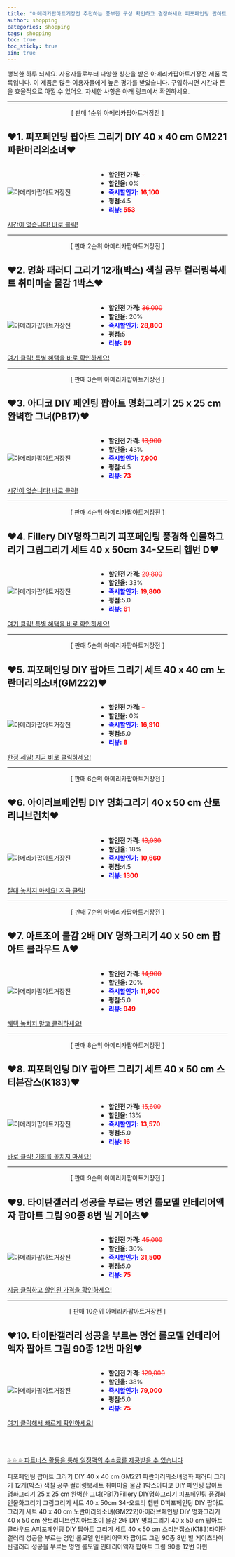 ```yaml
---
title: "아메리카팝아트거장전 추천하는 풍부한 구성 확인하고 결정하세요 피포페인팅 팝아트 그리기 DIY 40"
author: shopping
categories: shopping
tags: shopping
toc: true
toc_sticky: true
pin: true
---
```

행복한 하루 되세요. 사용자들로부터 다양한 칭찬을 받은 아메리카팝아트거장전 제품 목록입니다. 이 제품은 많은 이용자들에게 높은 평가를 받았습니다. 구입하시면 시간과 돈을 효율적으로 아낄 수 있어요. 자세한 사항은 아래 링크에서 확인하세요.

---
<p class="toplist" style="margin: 0 auto; display: block; width: fit-content;">[ 판매 1순위 아메리카팝아트거장전 ]</p>

<h2><strong>❤️1. 피포페인팅 팝아트 그리기 DIY 40 x 40 cm GM221 파란머리의소녀❤️</strong></h2>

<div style="display: flex; align-items: center;">
    <div style="flex: 0.4;">
        <img src="https://thumbnail9.coupangcdn.com/thumbnails/remote/230x230ex/image/rs_quotation_api/yreuxeh6/825176c347784a36ba12a312bd5f1d05.jpg" alt="아메리카팝아트거장전" style="max-width: 100%;">
    </div>
    <div style="flex: 0.6; margin-left: 10px;">
        <ul>
            <li><strong>할인전 가격:</strong> <del style="color: red;">-</del></li>
            <li><strong>할인율:</strong> 0%</li>
            <li><span style='color:blue'><strong>즉시할인가:</strong></span> <span style='color:red'><strong>16,100</strong></span></li>
            <li><strong>평점:</strong>4.5</li>
            <li><span style='color:blue'><strong>리뷰:</strong></span> <span style='color:red'><strong>553</strong></span></li>
        </ul>
    </div>
</div>
<div class="center">
    <a href="https://selin100587001.github.io?lptag=AF9450613&subid=githubio&pageKey=96818299&traceid=V0-153&itemId=8070757200&vendorItemId=75359220471" class="myButton">
        시간이 없습니다! 바로 클릭!
    </a>
</div>


---
<p class="toplist" style="margin: 0 auto; display: block; width: fit-content;">[ 판매 2순위 아메리카팝아트거장전 ]</p>

<h2><strong>❤️2. 명화 패러디 그리기 12개(박스) 색칠 공부 컬러링북세트 취미미술 물감 1박스❤️</strong></h2>

<div style="display: flex; align-items: center;">
    <div style="flex: 0.4;">
        <img src="https://thumbnail7.coupangcdn.com/thumbnails/remote/230x230ex/image/vendor_inventory/1b0e/b0a4598cc2576d0de31341b15177d347a7e6bd0343bb6078e54c0b26641e.jpg" alt="아메리카팝아트거장전" style="max-width: 100%;">
    </div>
    <div style="flex: 0.6; margin-left: 10px;">
        <ul>
            <li><strong>할인전 가격:</strong> <del style="color: red;">36,000</del></li>
            <li><strong>할인율:</strong> 20%</li>
            <li><span style='color:blue'><strong>즉시할인가:</strong></span> <span style='color:red'><strong>28,800</strong></span></li>
            <li><strong>평점:</strong>5</li>
            <li><span style='color:blue'><strong>리뷰:</strong></span> <span style='color:red'><strong>99</strong></span></li>
        </ul>
    </div>
</div>
<div class="center">
    <a href="https://selin100587001.github.io?lptag=AF9450613&subid=githubio&pageKey=8178874912&traceid=V0-153&itemId=23378762277&vendorItemId=90408825036" class="myButton">
        여기 클릭! 특별 혜택을 바로 확인하세요!
    </a>
</div>


---
<p class="toplist" style="margin: 0 auto; display: block; width: fit-content;">[ 판매 3순위 아메리카팝아트거장전 ]</p>

<h2><strong>❤️3. 아디코 DIY 페인팅 팝아트 명화그리기 25 x 25 cm 완벽한 그녀(PB17)❤️</strong></h2>

<div style="display: flex; align-items: center;">
    <div style="flex: 0.4;">
        <img src="https://thumbnail9.coupangcdn.com/thumbnails/remote/230x230ex/image/rs_quotation_api/wjkasjnf/87d676bf2b1f4114bb5c4cf0f31ca9da.jpg" alt="아메리카팝아트거장전" style="max-width: 100%;">
    </div>
    <div style="flex: 0.6; margin-left: 10px;">
        <ul>
            <li><strong>할인전 가격:</strong> <del style="color: red;">13,900</del></li>
            <li><strong>할인율:</strong> 43%</li>
            <li><span style='color:blue'><strong>즉시할인가:</strong></span> <span style='color:red'><strong>7,900</strong></span></li>
            <li><strong>평점:</strong>4.5</li>
            <li><span style='color:blue'><strong>리뷰:</strong></span> <span style='color:red'><strong>73</strong></span></li>
        </ul>
    </div>
</div>
<div class="center">
    <a href="https://selin100587001.github.io?lptag=AF9450613&subid=githubio&pageKey=4630967471&traceid=V0-153&itemId=5750048541&vendorItemId=73048679904" class="myButton">
        시간이 없습니다! 바로 클릭!
    </a>
</div>


---
<p class="toplist" style="margin: 0 auto; display: block; width: fit-content;">[ 판매 4순위 아메리카팝아트거장전 ]</p>

<h2><strong>❤️4. FiIIery DIY명화그리기 피포페인팅 풍경화 인물화그리기 그림그리기 세트 40 x 50cm 34-오드리 헵번 D❤️</strong></h2>

<div style="display: flex; align-items: center;">
    <div style="flex: 0.4;">
        <img src="https://thumbnail8.coupangcdn.com/thumbnails/remote/230x230ex/image/vendor_inventory/50ae/dfee6cdbe5bcfc7770cf0614a3539f8a32e4b65d0824277c1ed1010c1cb9.jpg" alt="아메리카팝아트거장전" style="max-width: 100%;">
    </div>
    <div style="flex: 0.6; margin-left: 10px;">
        <ul>
            <li><strong>할인전 가격:</strong> <del style="color: red;">29,800</del></li>
            <li><strong>할인율:</strong> 33%</li>
            <li><span style='color:blue'><strong>즉시할인가:</strong></span> <span style='color:red'><strong>19,800</strong></span></li>
            <li><strong>평점:</strong>5.0</li>
            <li><span style='color:blue'><strong>리뷰:</strong></span> <span style='color:red'><strong>61</strong></span></li>
        </ul>
    </div>
</div>
<div class="center">
    <a href="https://selin100587001.github.io?lptag=AF9450613&subid=githubio&pageKey=7688280424&traceid=V0-153&itemId=20553324222&vendorItemId=89646274156" class="myButton">
        여기 클릭! 특별 혜택을 바로 확인하세요!
    </a>
</div>


---
<p class="toplist" style="margin: 0 auto; display: block; width: fit-content;">[ 판매 5순위 아메리카팝아트거장전 ]</p>

<h2><strong>❤️5. 피포페인팅 DIY 팝아트 그리기 세트 40 x 40 cm 노란머리의소녀(GM222)❤️</strong></h2>

<div style="display: flex; align-items: center;">
    <div style="flex: 0.4;">
        <img src="https://thumbnail7.coupangcdn.com/thumbnails/remote/230x230ex/image/rs_quotation_api/ncvthxk1/6bf5e4ac24084e47888916c931eb949b.jpg" alt="아메리카팝아트거장전" style="max-width: 100%;">
    </div>
    <div style="flex: 0.6; margin-left: 10px;">
        <ul>
            <li><strong>할인전 가격:</strong> <del style="color: red;">-</del></li>
            <li><strong>할인율:</strong> 0%</li>
            <li><span style='color:blue'><strong>즉시할인가:</strong></span> <span style='color:red'><strong>16,910</strong></span></li>
            <li><strong>평점:</strong>5.0</li>
            <li><span style='color:blue'><strong>리뷰:</strong></span> <span style='color:red'><strong>8</strong></span></li>
        </ul>
    </div>
</div>
<div class="center">
    <a href="https://selin100587001.github.io?lptag=AF9450613&subid=githubio&pageKey=5359780257&traceid=V0-153&itemId=7904854032&vendorItemId=75194209359" class="myButton">
        한정 세일! 지금 바로 클릭하세요!
    </a>
</div>


---
<p class="toplist" style="margin: 0 auto; display: block; width: fit-content;">[ 판매 6순위 아메리카팝아트거장전 ]</p>

<h2><strong>❤️6. 아이러브페인팅 DIY 명화그리기 40 x 50 cm 산토리니브런치❤️</strong></h2>

<div style="display: flex; align-items: center;">
    <div style="flex: 0.4;">
        <img src="https://thumbnail7.coupangcdn.com/thumbnails/remote/230x230ex/image/retail/images/2018/06/01/11/4/306d6179-c803-4863-96da-e392d47de032.jpg" alt="아메리카팝아트거장전" style="max-width: 100%;">
    </div>
    <div style="flex: 0.6; margin-left: 10px;">
        <ul>
            <li><strong>할인전 가격:</strong> <del style="color: red;">13,030</del></li>
            <li><strong>할인율:</strong> 18%</li>
            <li><span style='color:blue'><strong>즉시할인가:</strong></span> <span style='color:red'><strong>10,660</strong></span></li>
            <li><strong>평점:</strong>4.5</li>
            <li><span style='color:blue'><strong>리뷰:</strong></span> <span style='color:red'><strong>1300</strong></span></li>
        </ul>
    </div>
</div>
<div class="center">
    <a href="https://selin100587001.github.io?lptag=AF9450613&subid=githubio&pageKey=96818303&traceid=V0-153&itemId=297861119&vendorItemId=3732761088" class="myButton">
        절대 놓치지 마세요! 지금 클릭!
    </a>
</div>


---
<p class="toplist" style="margin: 0 auto; display: block; width: fit-content;">[ 판매 7순위 아메리카팝아트거장전 ]</p>

<h2><strong>❤️7. 아트조이 물감 2배 DIY 명화그리기 40 x 50 cm 팝아트 클라우드 A❤️</strong></h2>

<div style="display: flex; align-items: center;">
    <div style="flex: 0.4;">
        <img src="https://thumbnail10.coupangcdn.com/thumbnails/remote/230x230ex/image/retail/images/5389615924931536-1d48e68b-826a-48ab-9cfd-0e0995ff153c.jpg" alt="아메리카팝아트거장전" style="max-width: 100%;">
    </div>
    <div style="flex: 0.6; margin-left: 10px;">
        <ul>
            <li><strong>할인전 가격:</strong> <del style="color: red;">14,900</del></li>
            <li><strong>할인율:</strong> 20%</li>
            <li><span style='color:blue'><strong>즉시할인가:</strong></span> <span style='color:red'><strong>11,900</strong></span></li>
            <li><strong>평점:</strong>5.0</li>
            <li><span style='color:blue'><strong>리뷰:</strong></span> <span style='color:red'><strong>949</strong></span></li>
        </ul>
    </div>
</div>
<div class="center">
    <a href="https://selin100587001.github.io?lptag=AF9450613&subid=githubio&pageKey=6614634648&traceid=V0-153&itemId=15013913181&vendorItemId=82236675414" class="myButton">
        혜택 놓치지 말고 클릭하세요!
    </a>
</div>


---
<p class="toplist" style="margin: 0 auto; display: block; width: fit-content;">[ 판매 8순위 아메리카팝아트거장전 ]</p>

<h2><strong>❤️8. 피포페인팅 DIY 팝아트 그리기 세트 40 x 50 cm 스티븐잡스(K183)❤️</strong></h2>

<div style="display: flex; align-items: center;">
    <div style="flex: 0.4;">
        <img src="https://thumbnail9.coupangcdn.com/thumbnails/remote/230x230ex/image/rs_quotation_api/w2mosmuk/2c0c27e50a7a4ad2804fdb4d820f7f43.jpg" alt="아메리카팝아트거장전" style="max-width: 100%;">
    </div>
    <div style="flex: 0.6; margin-left: 10px;">
        <ul>
            <li><strong>할인전 가격:</strong> <del style="color: red;">15,600</del></li>
            <li><strong>할인율:</strong> 13%</li>
            <li><span style='color:blue'><strong>즉시할인가:</strong></span> <span style='color:red'><strong>13,570</strong></span></li>
            <li><strong>평점:</strong>5.0</li>
            <li><span style='color:blue'><strong>리뷰:</strong></span> <span style='color:red'><strong>16</strong></span></li>
        </ul>
    </div>
</div>
<div class="center">
    <a href="https://selin100587001.github.io?lptag=AF9450613&subid=githubio&pageKey=5359780306&traceid=V0-153&itemId=7904854166&vendorItemId=75194209477" class="myButton">
        바로 클릭! 기회를 놓치지 마세요!
    </a>
</div>


---
<p class="toplist" style="margin: 0 auto; display: block; width: fit-content;">[ 판매 9순위 아메리카팝아트거장전 ]</p>

<h2><strong>❤️9. 타이탄갤러리 성공을 부르는 명언 롤모델 인테리어액자 팝아트 그림 90종 8번 빌 게이츠❤️</strong></h2>

<div style="display: flex; align-items: center;">
    <div style="flex: 0.4;">
        <img src="https://thumbnail9.coupangcdn.com/thumbnails/remote/230x230ex/image/vendor_inventory/d031/354a2ffba79cdfb5ab671465f77320c9500b19ba4a5d66399aa9c1e95ebe.jpg" alt="아메리카팝아트거장전" style="max-width: 100%;">
    </div>
    <div style="flex: 0.6; margin-left: 10px;">
        <ul>
            <li><strong>할인전 가격:</strong> <del style="color: red;">45,000</del></li>
            <li><strong>할인율:</strong> 30%</li>
            <li><span style='color:blue'><strong>즉시할인가:</strong></span> <span style='color:red'><strong>31,500</strong></span></li>
            <li><strong>평점:</strong>5.0</li>
            <li><span style='color:blue'><strong>리뷰:</strong></span> <span style='color:red'><strong>75</strong></span></li>
        </ul>
    </div>
</div>
<div class="center">
    <a href="https://selin100587001.github.io?lptag=AF9450613&subid=githubio&pageKey=103800935&traceid=V0-153&itemId=19210273340&vendorItemId=86327382162" class="myButton">
        지금 클릭하고 할인된 가격을 확인하세요!
    </a>
</div>


---
<p class="toplist" style="margin: 0 auto; display: block; width: fit-content;">[ 판매 10순위 아메리카팝아트거장전 ]</p>

<h2><strong>❤️10. 타이탄갤러리 성공을 부르는 명언 롤모델 인테리어액자 팝아트 그림 90종 12번 마윈❤️</strong></h2>

<div style="display: flex; align-items: center;">
    <div style="flex: 0.4;">
        <img src="https://thumbnail9.coupangcdn.com/thumbnails/remote/230x230ex/image/vendor_inventory/d031/354a2ffba79cdfb5ab671465f77320c9500b19ba4a5d66399aa9c1e95ebe.jpg" alt="아메리카팝아트거장전" style="max-width: 100%;">
    </div>
    <div style="flex: 0.6; margin-left: 10px;">
        <ul>
            <li><strong>할인전 가격:</strong> <del style="color: red;">129,000</del></li>
            <li><strong>할인율:</strong> 38%</li>
            <li><span style='color:blue'><strong>즉시할인가:</strong></span> <span style='color:red'><strong>79,000</strong></span></li>
            <li><strong>평점:</strong>5.0</li>
            <li><span style='color:blue'><strong>리뷰:</strong></span> <span style='color:red'><strong>75</strong></span></li>
        </ul>
    </div>
</div>
<div class="center">
    <a href="https://selin100587001.github.io?lptag=AF9450613&subid=githubio&pageKey=103800935&traceid=V0-153&itemId=315174983&vendorItemId=86327382681" class="myButton">
        여기 클릭해서 빠르게 확인하세요!
    </a>
</div>

<br><br><br>[💦 💦 💦 파트너스 활동을 통해 일정액의 수수료를 제공받을 수 있습니다](https://link.coupang.com/a/bcpT2c)<br><br>피포페인팅 팝아트 그리기 DIY 40 x 40 cm GM221 파란머리의소녀명화 패러디 그리기 12개(박스) 색칠 공부 컬러링북세트 취미미술 물감 1박스아디코 DIY 페인팅 팝아트 명화그리기 25 x 25 cm 완벽한 그녀(PB17)FiIIery DIY명화그리기 피포페인팅 풍경화 인물화그리기 그림그리기 세트 40 x 50cm 34-오드리 헵번 D피포페인팅 DIY 팝아트 그리기 세트 40 x 40 cm 노란머리의소녀(GM222)아이러브페인팅 DIY 명화그리기 40 x 50 cm 산토리니브런치아트조이 물감 2배 DIY 명화그리기 40 x 50 cm 팝아트 클라우드 A피포페인팅 DIY 팝아트 그리기 세트 40 x 50 cm 스티븐잡스(K183)타이탄갤러리 성공을 부르는 명언 롤모델 인테리어액자 팝아트 그림 90종 8번 빌 게이츠타이탄갤러리 성공을 부르는 명언 롤모델 인테리어액자 팝아트 그림 90종 12번 마윈